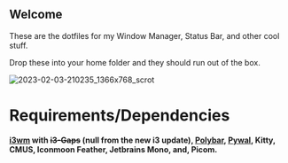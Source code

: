 ## Welcome
These are the dotfiles for my Window Manager, Status Bar, and other cool stuff.

Drop these into your home folder and they should run out of the box.

![2023-02-03-210235_1366x768_scrot](https://user-images.githubusercontent.com/59175293/217854178-bc07ff59-ebd4-4ed3-851d-e27c807994a7.png)

# Requirements/Dependencies
   __[i3wm](https://i3wm.org/) with ~~i3-Gaps~~ (null from the new i3 update),
   [Polybar](https://polybar.github.io/), [Pywal](https://github.com/dylanaraps/pywal), 
   Kitty, CMUS, Iconmoon Feather, Jetbrains Mono, and, Picom.__
   
